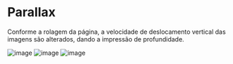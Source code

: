 # Parallax
Conforme a rolagem da página, a velocidade de deslocamento vertical das imagens são alterados, dando a impressão de profundidade.

![image](https://user-images.githubusercontent.com/51220926/234434247-fcb6003d-7388-4e11-8fb5-f470b789d50c.png)
![image](https://user-images.githubusercontent.com/51220926/234434308-42cc1aee-21ac-4dca-98dd-07ecfda56b38.png)
![image](https://user-images.githubusercontent.com/51220926/234434329-0a345794-6d97-477d-ad0e-45f729fdf4fd.png)
